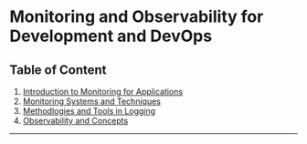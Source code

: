 # Monitoring and Observability for Development and DevOps

## Table of Content
1. [Introduction to Monitoring for Applications](./intro_monitoring.md)
2. [Monitoring Systems and Techniques](./monitoring_systems_and_techniques.md)
3. [Methodlogies and Tools in Logging](./logging_tools_methodlogies.md)
4. [Observability and Concepts]()

---
